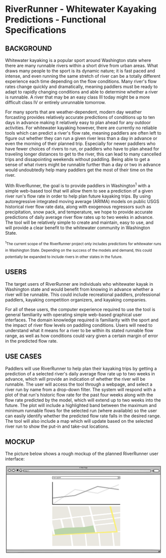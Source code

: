 # RiverRunner - Whitewater Kayaking Predictions - Functional Specifications

## BACKGROUND

Whitewater kayaking is a popular sport around Washington state where there are many runnable rivers within a short drive from urban areas. What draws many people to the sport is its dynamic nature; it is fast paced and intense, and even running the same stretch of river can be a totally different experience each time depending on the flow conditions. Many river's flow rates change quickly and dramatically, meaning paddlers must be ready to adapt to rapidly changing conditions and able to determine whether a river is runnable. A river that may be an easy class III today might be a more difficult class IV or entirely unrunnable tomorrow.

For many sports that are weather-dependent, modern day weather forcasting provides relatively accurate predictions of conditions up to ten days in advance making it relatively easy to plan ahead for any outdoor activities. For whitewater kayaking however, there are currently no reliable tools which can predict a river's flow rate, meaning paddlers are often left to figure out whether they can run a given river less than a day in advance or even the morning of their planned trip. Especially for newer paddlers who have fewer choices of rivers to run, or paddlers who have to plan ahead for traveling longer distances to get to the river, this can lead to many cancelled trips and dissapointing weekends without paddling. Being able to get a sense of what rivers might be runnable further than a day or two in advance would undoubtedly help many paddlers get the most of their time on the river. 

With RiverRunner, the goal is to provide paddlers in Washington<sup>1</sup> with a simple web-based tool that will allow them to see a prediction of a given river run's flow rate in order to help plan future kayaking trips. By using autoregressive integrated moving average (ARIMA) models on public USGS historical river flow rate data, along with exogenous regressors such as precipitation, snow pack, and temperature, we hope to provide accurate predictions of daily average river flow rates up to two weeks in advance. The tool will be relatively simple to create and maintain, easy to use, and will provide a clear benefit to the whitewater community in Washington State.

<sub><sup>1</sup>The current scope of the RiverRunner project only includes predictions for whitewater runs in Washington State. Depending on the success of the models and demand, this could potentially be expanded to include rivers in other states in the future.</sub>

## USERS

The target users of RiverRunner are individuals who whitewater kayak in Washington state and would benefit from knowing in advance whether a river will be runnable. This could include recreational paddlers, professional paddlers, kayaking competition organizers, and kayaking companies. 

For all of these users, the computer experience required to use the tool is general familiarity with operating simple web-based graphical user interfaces. The domain knowledge required is familiarity with the sport and the impact of river flow levels on paddling conditions. Users will need to understand what it means for a river to be within its stated runnable flow range, as well as how conditions could vary given a certain margin of error in the predicted flow rate. 

## USE CASES

Paddlers will use RiverRunner to help plan their kayaking trips by getting a prediction of a selected river's daily average flow rate up to two weeks in advance, which will provide an indication of whether the river will be runnable. The user will access the tool through a webpage, and select a river run by name from a drop-down filter. The system will respond with a plot of that run's historic flow rate for the past four weeks along with the flow rate predicted by the model, which will extend up to two weeks into the future. The plot will include a highlighted band between the maximum and minimum runnable flows for the selected run (where available) so the user can easily identify whether the predicted flow rate falls in the desired range. The tool will also include a map which will update based on the selected river run to show the put-in and take-out locations.

## MOCKUP

The picture below shows a rough mockup of the planned RiverRunner user interface:

![RiverRunner mockup](https://github.com/kentdanas/RiverRunner/blob/master/doc/mockup.png)
